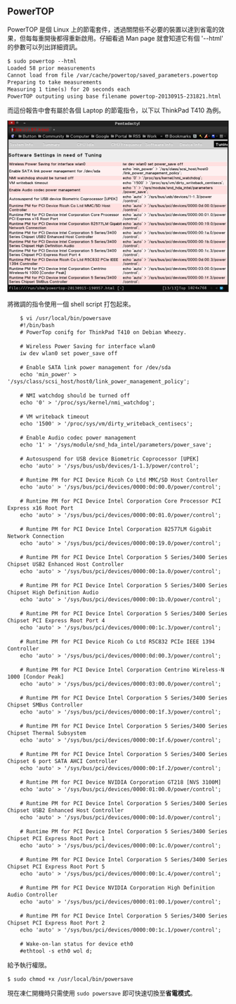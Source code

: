 
## PowerTOP

PowerTOP 是個 Linux 上的節電套件，透過關閉些不必要的裝置以達到省電的效果，但每每重開後都得重新啟用。仔細看過 Man page 就會知道它有個 '--html' 的參數可以列出詳細資訊。

	$ sudo powertop --html
	Loaded 58 prior measurements
	Cannot load from file /var/cache/powertop/saved_parameters.powertop
	Preparing to take measurements
	Measuring 1 time(s) for 20 seconds each
	PowerTOP outputing using base filename powertop-20130915-231821.html

而這份報告中會有屬於各個 Laptop 的節電指令，以下以 ThinkPad T410 為例。

![powertop-20130915-231821.html](imgs/2013-09-15-powertop-html.png "powertop-20130915-231821.html")

將微調的指令使用一個 shell script 打包起來。

```
	$ vi /usr/local/bin/powersave
	#!/bin/bash
	# PowerTop conifg for ThinkPad T410 on Debian Wheezy.
	
	# Wireless Power Saving for interface wlan0
	iw dev wlan0 set power_save off
	
	# Enable SATA link power management for /dev/sda
	echo 'min_power' > '/sys/class/scsi_host/host0/link_power_management_policy';
	
	# NMI watchdog should be turned off
	echo '0' > '/proc/sys/kernel/nmi_watchdog';
	
	# VM writeback timeout
	echo '1500' > '/proc/sys/vm/dirty_writeback_centisecs';
	
	# Enable Audio codec power management	
	echo '1' > '/sys/module/snd_hda_intel/parameters/power_save';
	
	# Autosuspend for USB device Biometric Coprocessor [UPEK]	
	echo 'auto' > '/sys/bus/usb/devices/1-1.3/power/control';
	
	# Runtime PM for PCI Device Ricoh Co Ltd MMC/SD Host Controller
	echo 'auto' > '/sys/bus/pci/devices/0000:0d:00.0/power/control';
	
	# Runtime PM for PCI Device Intel Corporation Core Processor PCI Express x16 Root Port	
	echo 'auto' > '/sys/bus/pci/devices/0000:00:01.0/power/control';
	
	# Runtime PM for PCI Device Intel Corporation 82577LM Gigabit Network Connection	
	echo 'auto' > '/sys/bus/pci/devices/0000:00:19.0/power/control';
	
	# Runtime PM for PCI Device Intel Corporation 5 Series/3400 Series Chipset USB2 Enhanced Host Controller	
	echo 'auto' > '/sys/bus/pci/devices/0000:00:1a.0/power/control';
	
	# Runtime PM for PCI Device Intel Corporation 5 Series/3400 Series Chipset High Definition Audio	
	echo 'auto' > '/sys/bus/pci/devices/0000:00:1b.0/power/control';
	
	# Runtime PM for PCI Device Intel Corporation 5 Series/3400 Series Chipset PCI Express Root Port 4	
	echo 'auto' > '/sys/bus/pci/devices/0000:00:1c.3/power/control';
	
	# Runtime PM for PCI Device Ricoh Co Ltd R5C832 PCIe IEEE 1394 Controller	
	echo 'auto' > '/sys/bus/pci/devices/0000:0d:00.3/power/control';
	
	# Runtime PM for PCI Device Intel Corporation Centrino Wireless-N 1000 [Condor Peak]	
	echo 'auto' > '/sys/bus/pci/devices/0000:03:00.0/power/control';
	
	# Runtime PM for PCI Device Intel Corporation 5 Series/3400 Series Chipset SMBus Controller	
	echo 'auto' > '/sys/bus/pci/devices/0000:00:1f.3/power/control';
	
	# Runtime PM for PCI Device Intel Corporation 5 Series/3400 Series Chipset Thermal Subsystem	
	echo 'auto' > '/sys/bus/pci/devices/0000:00:1f.6/power/control';
	
	# Runtime PM for PCI Device Intel Corporation 5 Series/3400 Series Chipset 6 port SATA AHCI Controller	
	echo 'auto' > '/sys/bus/pci/devices/0000:00:1f.2/power/control';
	
	# Runtime PM for PCI Device NVIDIA Corporation GT218 [NVS 3100M]	
	echo 'auto' > '/sys/bus/pci/devices/0000:01:00.0/power/control';
	
	# Runtime PM for PCI Device Intel Corporation 5 Series/3400 Series Chipset USB2 Enhanced Host Controller	
	echo 'auto' > '/sys/bus/pci/devices/0000:00:1d.0/power/control';
	
	# Runtime PM for PCI Device Intel Corporation 5 Series/3400 Series Chipset PCI Express Root Port 1
	echo 'auto' > '/sys/bus/pci/devices/0000:00:1c.0/power/control';
	
	# Runtime PM for PCI Device Intel Corporation 5 Series/3400 Series Chipset PCI Express Root Port 5	
	echo 'auto' > '/sys/bus/pci/devices/0000:00:1c.4/power/control';
	
	# Runtime PM for PCI Device NVIDIA Corporation High Definition Audio Controller	
	echo 'auto' > '/sys/bus/pci/devices/0000:01:00.1/power/control';
	
	# Runtime PM for PCI Device Intel Corporation 5 Series/3400 Series Chipset PCI Express Root Port 2	
	echo 'auto' > '/sys/bus/pci/devices/0000:00:1c.1/power/control';
	
	# Wake-on-lan status for device eth0
	#ethtool -s eth0 wol d;
```

給予執行權限。

	$ sudo chmod +x /usr/local/bin/powersave

現在凍仁開機時只需使用 `sudo powersave` 即可快速切換至**省電模式**。

